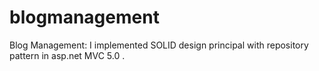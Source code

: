 # blogmanagement
Blog Management: I implemented SOLID design principal with repository pattern in asp.net MVC 5.0 .
